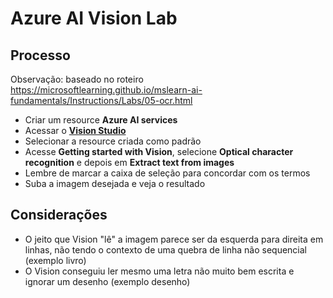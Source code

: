 # Azure AI Vision Lab

## Processo

Observação: baseado no roteiro https://microsoftlearning.github.io/mslearn-ai-fundamentals/Instructions/Labs/05-ocr.html

* Criar um resource **Azure AI services**
* Acessar o [**Vision Studio**](https://portal.vision.cognitive.azure.com)
* Selecionar a resource criada como padrão
* Acesse **Getting started with Vision**, selecione **Optical character recognition** e depois em **Extract text from images**
* Lembre de marcar a caixa de seleção para concordar com os termos
* Suba a imagem desejada e veja o resultado

## Considerações
* O jeito que Vision "lê" a imagem parece ser da esquerda para direita em linhas, não tendo o contexto de uma quebra de linha não sequencial (exemplo livro)
* O Vision conseguiu ler mesmo uma letra não muito bem escrita e ignorar um desenho (exemplo desenho)
